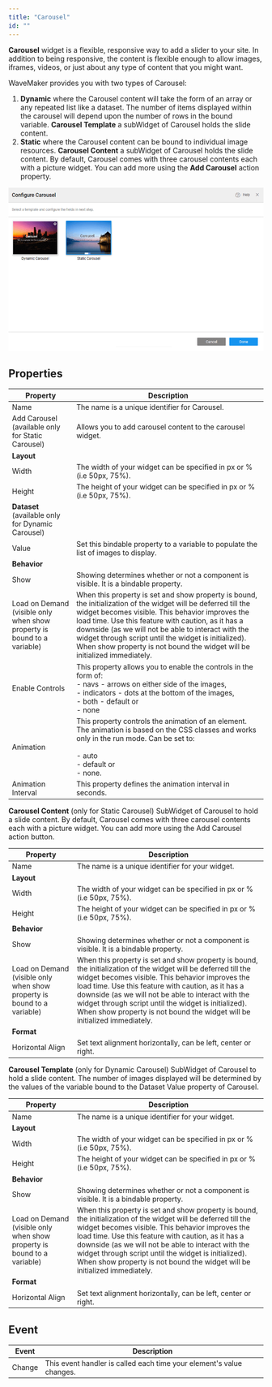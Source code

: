 ```yaml
---
title: "Carousel"
id: ""
---
```


**Carousel** widget is a flexible, responsive way to add a slider to your site. In addition to being responsive, the content is flexible enough to allow images, iframes, videos, or just about any type of content that you might want.

WaveMaker provides you with two types of Carousel:

1. **Dynamic** where the Carousel content will take the form of an array or any repeated list like a dataset. The number of items displayed within the carousel will depend upon the number of rows in the bound variable. **Carousel Template** a subWidget of Carousel holds the slide content.
2. **Static** where the Carousel content can be bound to individual image resources. **Carousel Content** a subWidget of Carousel holds the slide content. By default, Carousel comes with three carousel contents each with a picture widget. You can add more using the **Add Carousel** action property.

[![](/learn/assets/carousel_types.png)](/learn/assets/carousel_types.png)

## Properties

| **Property** | **Description** |
| --- | --- |
| Name | The name is a unique identifier for Carousel. |
| Add Carousel (available only for Static Carousel) | Allows you to add carousel content to the carousel widget. |
| **Layout** |
| Width | The width of your widget can be specified in px or % (i.e 50px, 75%). |
| Height | The height of your widget can be specified in px or % (i.e 50px, 75%). |
| **Dataset** (available only for Dynamic Carousel) |
| Value | Set this bindable property to a variable to populate the list of images to display. |
| **Behavior** |
| Show | Showing determines whether or not a component is visible. It is a bindable property. |
| Load on Demand (visible only when show property is bound to a variable) | When this property is set and show property is bound, the initialization of the widget will be deferred till the widget becomes visible. This behavior improves the load time. Use this feature with caution, as it has a downside (as we will not be able to interact with the widget through script until the widget is initialized). When show property is not bound the widget will be initialized immediately. |
| Enable Controls | This property allows you to enable the controls in the form of: <br> - navs - arrows on either side of the images, <br> - indicators - dots at the bottom of the images, <br> - both - default or <br> - none |
| Animation | This property controls the animation of an element. The animation is based on the CSS classes and works only in the run mode. Can be set to: <br> <br> - auto <br> - default or <br> - none. <br>  |
| Animation Interval | This property defines the animation interval in seconds. |

**Carousel Content** (only for Static Carousel) SubWidget of Carousel to hold a slide content. By default, Carousel comes with three carousel contents each with a picture widget. You can add more using the Add Carousel action button.

| Property | Description |
| --- | --- |
| Name | The name is a unique identifier for your widget. |
| **Layout** |
| Width | The width of your widget can be specified in px or % (i.e 50px, 75%). |
| Height | The height of your widget can be specified in px or % (i.e 50px, 75%). |
| **Behavior** |
| Show | Showing determines whether or not a component is visible. It is a bindable property. |
| Load on Demand (visible only when show property is bound to a variable) | When this property is set and show property is bound, the initialization of the widget will be deferred till the widget becomes visible. This behavior improves the load time. Use this feature with caution, as it has a downside (as we will not be able to interact with the widget through script until the widget is initialized). When show property is not bound the widget will be initialized immediately. |
| **Format** |
| Horizontal Align | Set text alignment horizontally, can be left, center or right. |

**Carousel Template** (only for Dynamic Carousel) SubWidget of Carousel to hold a slide content. The number of images displayed will be determined by the values of the variable bound to the Dataset Value property of Carousel.

| Property | Description |
| --- | --- |
| Name | The name is a unique identifier for your widget. |
| **Layout** |
| Width | The width of your widget can be specified in px or % (i.e 50px, 75%). |
| Height | The height of your widget can be specified in px or % (i.e 50px, 75%). |
| **Behavior** |
| Show | Showing determines whether or not a component is visible. It is a bindable property. |
| Load on Demand (visible only when show property is bound to a variable) | When this property is set and show property is bound, the initialization of the widget will be deferred till the widget becomes visible. This behavior improves the load time. Use this feature with caution, as it has a downside (as we will not be able to interact with the widget through script until the widget is initialized). When show property is not bound the widget will be initialized immediately. |
| **Format** |
| Horizontal Align | Set text alignment horizontally, can be left, center or right. |

## Event

| **Event** | **Description** |
| --- | --- |
| Change | This event handler is called each time your element's value changes. |

